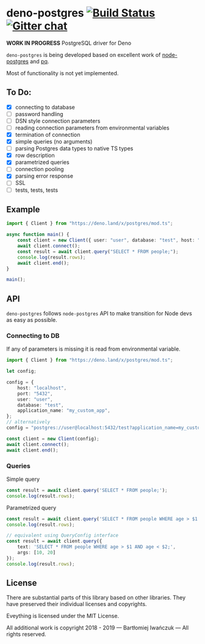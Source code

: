 # deno-postgres [![Build Status](https://travis-ci.com/bartlomieju/deno-postgres.svg?branch=master)](https://travis-ci.com/bartlomieju/deno-postgres) [![Gitter chat](https://badges.gitter.im/gitterHQ/gitter.png)](https://gitter.im/deno-postgres/community)
**WORK IN PROGRESS** PostgreSQL driver for Deno

`deno-postgres` is being developed based on excellent work of [node-postgres](https://github.com/brianc/node-postgres) 
and [pq](https://github.com/lib/pq).

Most of functionality is not yet implemented.

## To Do:

- [x] connecting to database
- [ ] password handling
- [ ] DSN style connection parameters
- [ ] reading connection parameters from environmental variables
- [x] termination of connection
- [x] simple queries (no arguments) 
- [ ] parsing Postgres data types to native TS types
- [x] row description
- [x] parametrized queries
- [ ] connection pooling
- [x] parsing error response
- [ ] SSL
- [ ] tests, tests, tests

## Example
```ts
import { Client } from "https://deno.land/x/postgres/mod.ts";

async function main() {
    const client = new Client({ user: "user", database: "test", host: "localhost", port: "5432" });
    await client.connect();
    const result = await client.query("SELECT * FROM people;");
    console.log(result.rows);
    await client.end();
}

main();
```

## API

`deno-postgres` follows `node-postgres` API to make transition for Node devs as easy as possible.


### Connecting to DB
If any of parameters is missing it is read from environmental variable.

```ts
import { Client } from "https://deno.land/x/postgres/mod.ts";

let config;

config = {
    host: "localhost",
    port: "5432",
    user: "user", 
    database: "test",
    application_name: "my_custom_app",
};
// alternatively
config = "postgres://user@localhost:5432/test?application_name=my_custom_app";

const client = new Client(config);
await client.connect();
await client.end();
```

### Queries
Simple query
```ts
const result = await client.query('SELECT * FROM people;');
console.log(result.rows);
```

Parametrized query
```ts
const result = await client.query('SELECT * FROM people WHERE age > $1 AND age < $2;', 10, 20);
console.log(result.rows);

// equivalent using QueryConfig interface
const result = await client.query({
    text: 'SELECT * FROM people WHERE age > $1 AND age < $2;', 
    args: [10, 20]
});
console.log(result.rows);
```

## License
There are substantial parts of this library based on other libraries. They have preserved their individual licenses and copyrights. 

Eveything is licensed under the MIT License.

All additional work is copyright 2018 - 2019 — Bartłomiej Iwańczuk — All rights reserved.